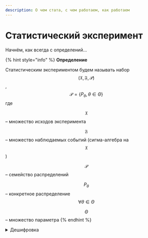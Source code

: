 ```yaml
---
description: О чем стата, с чем работаем, как работаем
---
```


# Статистический эксперимент

Начнём, как всегда с определений...

{% hint style="info" %}
**Определение**

Статистическим экспериментом будем называть набор $$(\mathfrak{X,F}, \mathcal{P})$$, $$\mathcal{P}=\{P_\theta, \theta \in \Theta\}$$где

$$\mathfrak{X}$$ – множество исходов эксперимента

$$\mathfrak{F}$$ – множество наблюдаемых событий (сигма-алгебра на  $$\mathfrak{X}$$)

$$\mathcal{P}$$ – семейство распределений

$$P_\theta$$ – конкретное распределение $$\forall \theta \in \Theta$$

$$\Theta$$ – множество параметра
{% endhint %}

<details>

<summary>Дешифровка</summary>



</details>
